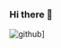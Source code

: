 ### Hi there 👋

![github](https://img.shields.io/badge/GitHub-000000?style=for-the-badge&logo=GitHub&logoColor=white)]
<!--

[![Jhunz Github Stats](https://github-readme-stats.vercel.app/api?username=Jhun260Sloth)](https://github.com/Jhun260Sloth)

**Jhun260Sloth/Jhun260Sloth** is a ✨ _special_ ✨ repository because its `README.md` (this file) appears on your GitHub profile.

Here are some ideas to get you started:

- 🔭 I’m currently working on ...
- 🌱 I’m currently learning ...
- 👯 I’m looking to collaborate on ...
- 🤔 I’m looking for help with ...
- 💬 Ask me about ...
- 📫 How to reach me: ...
- 😄 Pronouns: ...
- ⚡ Fun fact: ...
-->
